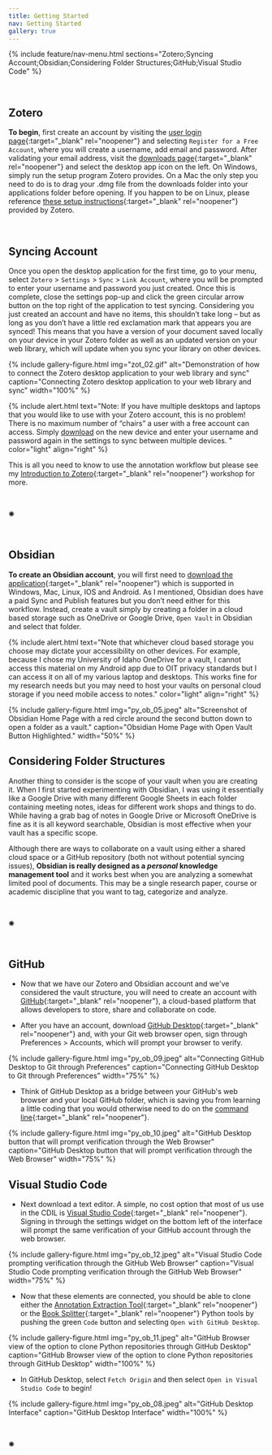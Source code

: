 ```yaml
---
title: Getting Started
nav: Getting Started
gallery: true
---
```

 
{% include feature/nav-menu.html sections="Zotero;Syncing Account;Obsidian;Considering Folder Structures;GitHub;Visual Studio Code" %}

<br>

## Zotero

**To begin**, first create an account by visiting the [user login page](https://www.zotero.org/user/login/){:target="_blank" rel="noopener"} and selecting `Register for a Free Account`, where you will create a username, add email and password. After validating your email address, visit the [downloads page](https://www.zotero.org/download/){:target="_blank" rel="noopener"} and select the desktop app icon on the left. On Windows, simply run the setup program Zotero provides. On a Mac the only step you need to do is to drag your .dmg file from the downloads folder into your applications folder before opening. If you happen to be on Linux, please reference [these setup instructions](https://www.zotero.org/support/installation){:target="_blank" rel="noopener"} provided by Zotero. 

<br>

## Syncing Account

Once you open the desktop application for the first time, go to your menu, select `Zotero` > `Settings` > `Sync` > `Link Account`, where you will be prompted to enter your username and password you just created. Once this is complete, close the settings pop-up and click the green circular arrow button on the top right of the application to test syncing. Considering you just created an account and have no items, this shouldn’t take long – but as long as you don’t have a little red exclamation mark that appears you are synced! This means that you have a version of your document saved locally on your device in your Zotero folder as well as an updated version on your web library, which will update when you sync your library on other devices.

{% include gallery-figure.html img="zot_02.gif" alt="Demonstration of how to connect the Zotero desktop application to your web library and sync" caption="Connecting Zotero desktop application to your web library and sync" width="100%" %}

{% include alert.html text="Note: If you have multiple desktops and laptops that you would like to use with your Zotero account, this is no problem! There is no maximum number of “chairs” a user with a free account can access. Simply [download](https://www.zotero.org/download/) on the new device and enter your username and password again in the settings to sync between multiple devices. " color="light" align="right" %}

This is all you need to know to use the annotation workflow but please see my [Introduction to Zotero](https://aweymo-ui.github.io/zotero_intro/){:target="_blank" rel="noopener"} workshop for more.

<br>
<div class="symbol-container">
    <p class="symbol">&#10042;</p>
</div>
<br>

## Obsidian

**To create an Obsidian account**, you will first need to [download the application](https://obsidian.md/download){:target="_blank" rel="noopener"} which is supported in Windows, Mac, Linux, IOS and Android. As I mentioned, Obsidian does have a paid Sync and Publish features but you don’t need either for this workflow.  Instead, create a vault simply by creating a folder in a cloud based storage such as OneDrive or Google Drive, `Open Vault` in Obsidian and select that folder. 

{% include alert.html text="Note that whichever cloud based storage you choose may dictate your accessibility on other devices. For example, because I chose my University of Idaho OneDrive for a vault, I cannot access this material on my Android app due to OIT privacy standards but I can access it on all of my various laptop and desktops. This works fine for my research needs but you may need to host your vaults on personal cloud storage if you need mobile access to notes." color="light" align="right" %}


{% include gallery-figure.html img="py_ob_05.jpeg" alt="Screenshot of Obsidian Home Page with a red circle around the second button down to open a folder as a vault." caption="Obsidian Home Page with Open Vault Button Highlighted." width="50%" %}


## Considering Folder Structures

Another thing to consider is the scope of your vault when you are creating it. When I first started experimenting with Obsidian, I was using it essentially like a Google Drive with many different Google Sheets in each folder containing meeting notes, ideas for different work shops and things to do. While having a grab bag of notes in Google Drive or Microsoft OneDrive is fine as it is all keyword searchable, Obsidian is most effective when your vault has a specific scope.

Although there are ways to collaborate on a vault using either a shared cloud space or a GitHub repository (both not without potential syncing issues), **Obsidian is really designed as a _personal_ knowledge management tool** and it works best when you are analyzing a somewhat limited pool of documents. This may be a single research paper, course or academic discipline that you want to tag, categorize and analyze. 

<br>
<div class="symbol-container">
    <p class="symbol">&#10042;</p>
</div>
<br>

## GitHub

- Now that we have our Zotero and Obsidian account and we've considered the vault structure, you will need to create an account with [GitHub](https://github.com/join){:target="_blank" rel="noopener"}, a cloud-based platform that allows developers to store, share and collaborate on code. 

- After you have an account, download [GitHub Desktop](https://desktop.github.com/download/){:target="_blank" rel="noopener"} and, with your Git web browser open, sign through Preferences > Accounts, which will prompt your browser to verify. 

{% include gallery-figure.html img="py_ob_09.jpeg" alt="Connecting GitHub Desktop to Git through Preferences" caption="Connecting GitHub Desktop to Git through Preferences" width="75%" %}

- Think of GitHub Desktop as a bridge between your GitHub's web browser and your local GitHub folder, which is saving you from learning a little coding that you would otherwise need to do on the [command line](https://en.wikipedia.org/wiki/Command-line_interface){:target="_blank" rel="noopener"}.


{% include gallery-figure.html img="py_ob_10.jpeg" alt="GitHub Desktop button that will prompt verification through the Web Browser" caption="GitHub Desktop button that will prompt verification through the Web Browser" width="75%" %}

## Visual Studio Code

- Next download a text editor. A simple, no cost option that most of us use in the CDIL is [Visual Studio Code](https://code.visualstudio.com/download){:target="_blank" rel="noopener"}. Signing in through the settings widget on the bottom left of the interface will prompt the same verification of your GitHub account through the web browser. 

{% include gallery-figure.html img="py_ob_12.jpeg" alt="Visual Studio Code prompting verification through the GitHub Web Browser" caption="Visual Studio Code prompting verification through the GitHub Web Browser" width="75%" %}

- Now that these elements are connected, you should be able to clone either the [Annotation Extraction Tool](https://github.com/Scholarly-Projects/annotation_extraction){:target="_blank" rel="noopener"} or the [Book Splitter](https://github.com/Scholarly-Projects/book_splitter){:target="_blank" rel="noopener"} Python tools by pushing the green `Code` button and selecting `Open with GitHub Desktop`.

{% include gallery-figure.html img="py_ob_11.jpeg" alt="GitHub Browser view of the option to clone Python repositories through GitHub Desktop" caption="GitHub Browser view of the option to clone Python repositories through GitHub Desktop" width="100%" %}

- In GitHub Desktop, select `Fetch Origin` and then select `Open in Visual Studio Code` to begin! 

{% include gallery-figure.html img="py_ob_08.jpeg" alt="GitHub Desktop Interface" caption="GitHub Desktop Interface" width="100%" %}

<br>
<div class="symbol-container">
    <p class="symbol">&#10042;</p>
</div>
<br>
